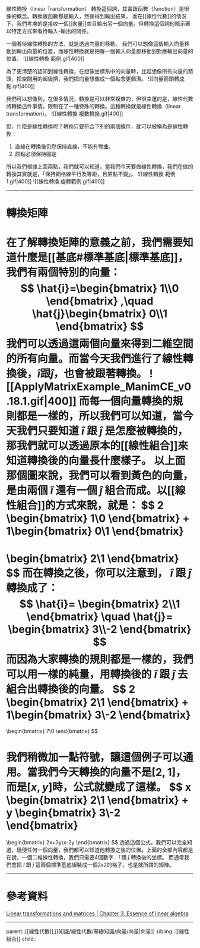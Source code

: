 線性轉換（linear Transformation）
轉換這個詞，其實跟函數（function）是很像的概念。轉換跟函數都是輸入，然後得到輸出結果。
而在[[線性代數]]的情況下，我們考慮的是接收一個[[向量]]並且輸出另一個向量。但轉換這個詞他暗示著以特定方式來看待輸入-輸出的關係。

一個看待線性轉換的方法，就是透過向量的移動。
我們可以想像這個輸入向量移動到輸出向量的位置，而線性轉換就是把每一個輸入向量都移動到對應輸出向量的位置。
![[線性轉換 範例.gif|400]]

為了更清楚的認知到線性轉換，在想像坐標系中的向量時，比起想像所有向量的箭頭，把空間用的超級擠，我們把向量想像成一個點會更簡潔。
![[向量箭頭轉成點.gif|400]]

我們可以想像到，在很多情況，轉換是可以非常複雜的，但很幸運的是，線性代數將轉換這件事情，限制在了一種特殊的轉換。這種轉換就是線性轉換（linear transformation）。
![[線性轉換 複數轉換.gif|400]]

但，什麼是線性轉換呢？轉換只要符合下列的兩個條件，就可以被稱為是線性轉換：
1. 直線在轉換後仍然保持直線，不能有彎曲。
2. 原點必須保持固定

所以我們根據上面兩點，我們就可以知道，當我們今天要做線性轉換，我們在做的轉換其實就是，「保持網格線平行及等距，且原點不變」。
![[線性轉換 範例1.gif|400]]
![[線性轉換 旋轉範例.gif|400]]
- - -
# 轉換矩陣
在了解轉換矩陣的意義之前，我們需要知道什麼是[[基底#標準基底|標準基底]]，我們有兩個特別的向量：
$$
\hat{i}=\begin{bmatrix}
1\\0
\end{bmatrix}
,\quad
\hat{j}\begin{bmatrix}
0\\1
\end{bmatrix}
$$
我們可以透過這兩個向量來得到二維空間的所有向量。而當今天我們進行了線性轉換後，$\hat{i}$跟$\hat{j}$，也會被跟著轉換。
![[ApplyMatrixExample_ManimCE_v0.18.1.gif|400]]
而每一個向量轉換的規則都是一樣的，所以我們可以知道，當今天我們只要知道 $\hat{i}$ 跟 $\hat{j}$ 是怎麼被轉換的，那我們就可以透過原本的[[線性組合]]來知道轉換後的向量長什麼樣子。
以上面那個圖來說，我們可以看到黃色的向量，是由兩個 $\hat{i}$ 還有一個 $\hat{j}$ 組合而成。以[[線性組合]]的方式來說，就是：
$$
2
\begin{bmatrix}
1\\0
\end{bmatrix}
+
1\begin{bmatrix}
0\\1
\end{bmatrix}
=
\begin{bmatrix}
2\\1
\end{bmatrix}
$$
而在轉換之後，你可以注意到， $\hat{i}$ 跟 $\hat{j}$ 轉換成了：
$$
\hat{i}=
\begin{bmatrix}
2\\1
\end{bmatrix}
\quad
\hat{j}=
\begin{bmatrix}
3\\-2
\end{bmatrix}
$$
而因為大家轉換的規則都是一樣的，我們可以用一樣的純量，用轉換後的 $\hat{i}$ 跟 $\hat{j}$ 去組合出轉換後的向量。
$$
2
\begin{bmatrix}
2\\1
\end{bmatrix}
+
1\begin{bmatrix}
3\\-2
\end{bmatrix}
=
\begin{bmatrix}
7\\0
\end{bmatrix}
$$

我們稍微加一點符號，讓這個例子可以通用。當我們今天轉換的向量不是$[2,1]$，而是$[x,y]$時，公式就變成了這樣。
$$
x
\begin{bmatrix}
2\\1
\end{bmatrix}
+
y
\begin{bmatrix}
3\\-2
\end{bmatrix}
=
\begin{bmatrix}
2x+3y\\x-2y
\end{bmatrix}
$$
透過這個公式，我們可以完全知道，隨便任何一個向量，我們都可以知道他轉換之後的位置。上面的全部內容都是在說，一個二維線性轉換，我們只需要4個數字：$\hat{i}$ 跟 $\hat{j}$ 轉換後的坐標。
而通常我們會把 $\hat{i}$ 跟 $\hat{j}$ 這兩個標準基底組裝成一個2x2的格子，也是就所謂的矩陣。
- - -
# 參考資料
[Linear transformations and matrices | Chapter 3, Essence of linear algebra](https://www.youtube.com/watch?v=kYB8IZa5AuE&t=46s)
- - -
parent::[[線性代數]],[[知識/線性代數/基礎知識/向量/向量|向量]]
sibling::[[線性組合]]
child::